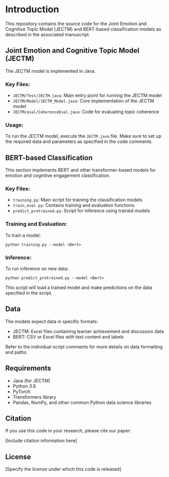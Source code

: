 # Introduction

This repository contains the source code for the Joint Emotion and Cognitive Topic Model (JECTM) and BERT-based classification models as described in the associated manuscript.

## Joint Emotion and Cognitive Topic Model (JECTM)

The JECTM model is implemented in Java.

### Key Files:

- `JECTM/Test/JECTM.java`: Main entry point for running the JECTM model
- `JECTM/Model/JECTM_Model.java`: Core implementation of the JECTM model
- `JECTM/eval/CoherenceEval.java`: Code for evaluating topic coherence

### Usage:

To run the JECTM model, execute the `JECTM.java` file. Make sure to set up the required data and parameters as specified in the code comments.

## BERT-based Classification

This section implements BERT and other transformer-based models for emotion and cognitive engagement classification.

### Key Files:

- `training.py`: Main script for training the classification models
- `train_eval.py`: Contains training and evaluation functions
- `predict_pretrained.py`: Script for inference using trained models

### Training and Evaluation:

To train a model:

```
python training.py --model <Bert>
```


### Inference:

To run inference on new data:

```
python predict_pretrained.py --model <Bert>
```


This script will load a trained model and make predictions on the data specified in the script.

## Data

The models expect data in specific formats:
- JECTM: Excel files containing learner achievement and discussion data
- BERT: CSV or Excel files with text content and labels

Refer to the individual script comments for more details on data formatting and paths.

## Requirements

- Java (for JECTM)
- Python 3.8
- PyTorch
- Transformers library
- Pandas, NumPy, and other common Python data science libraries

## Citation

If you use this code in your research, please cite our paper:

[Include citation information here]

## License

[Specify the license under which this code is released]